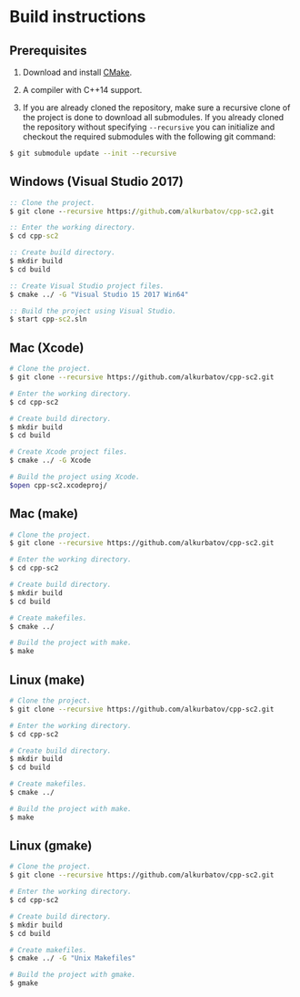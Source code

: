 # Build instructions

## Prerequisites
1. Download and install [CMake](https://cmake.org/download/).

2. A compiler with C++14 support.

3. If you are already cloned the repository, make sure a recursive clone of the project is done to download all submodules.
If you already cloned the repository without specifying `--recursive` you can initialize and checkout
the required submodules with the following git command:
```bash
$ git submodule update --init --recursive
```

## Windows (Visual Studio 2017)
```bat
:: Clone the project.
$ git clone --recursive https://github.com/alkurbatov/cpp-sc2.git

:: Enter the working directory.
$ cd cpp-sc2

:: Create build directory.
$ mkdir build
$ cd build

:: Create Visual Studio project files.
$ cmake ../ -G "Visual Studio 15 2017 Win64"

:: Build the project using Visual Studio.
$ start cpp-sc2.sln
```

## Mac (Xcode)
```bash
# Clone the project.
$ git clone --recursive https://github.com/alkurbatov/cpp-sc2.git

# Enter the working directory.
$ cd cpp-sc2

# Create build directory.
$ mkdir build
$ cd build

# Create Xcode project files.
$ cmake ../ -G Xcode

# Build the project using Xcode.
$open cpp-sc2.xcodeproj/
```

## Mac (make)
```bash
# Clone the project.
$ git clone --recursive https://github.com/alkurbatov/cpp-sc2.git

# Enter the working directory.
$ cd cpp-sc2

# Create build directory.
$ mkdir build
$ cd build

# Create makefiles.
$ cmake ../

# Build the project with make.
$ make
```

## Linux (make)
```bash
# Clone the project.
$ git clone --recursive https://github.com/alkurbatov/cpp-sc2.git

# Enter the working directory.
$ cd cpp-sc2

# Create build directory.
$ mkdir build
$ cd build

# Create makefiles.
$ cmake ../

# Build the project with make.
$ make
```

## Linux (gmake)
```bash
# Clone the project.
$ git clone --recursive https://github.com/alkurbatov/cpp-sc2.git

# Enter the working directory.
$ cd cpp-sc2

# Create build directory.
$ mkdir build
$ cd build

# Create makefiles.
$ cmake ../ -G "Unix Makefiles"

# Build the project with gmake.
$ gmake
```
